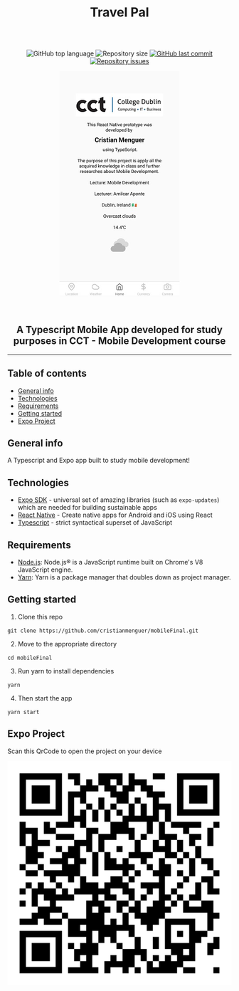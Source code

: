<h1 align="center">Travel Pal</h1>
<br />
<br />

<p align="center">
  <img alt="GitHub top language" src="https://img.shields.io/github/languages/top/cristianmenguer/mobileFinal?color=red">

  <img alt="Repository size" src="https://img.shields.io/github/repo-size/cristianmenguer/mobileFinal?color=blue">

  <a href="https://github.com/cristianmenguer/mobileFinal/commits/master">
    <img alt="GitHub last commit" src="https://img.shields.io/github/last-commit/cristianmenguer/mobileFinal?color=orange">
  </a>

  <a href="https://github.com/cristianmenguer/mobileFinal/issues">
    <img alt="Repository issues" src="https://img.shields.io/github/issues/cristianmenguer/mobileFinal?color=green">
  </a>
</p>

<p align="center">
    <img alt="Home Screen" src="https://github.com/CristianMenguer/mobileFinal/blob/master/assets/Home.jpg">
</p>

<br />

<h2 align="center">A Typescript Mobile App developed for study purposes in CCT - Mobile Development course</h2>

<hr />

## Table of contents
* [General info](#general-info)
* [Technologies](#technologies)
* [Requirements](#requirements)
* [Getting started](#getting-started)
* [Expo Project](#expo-project)

## General info

A Typescript and Expo app built to study mobile development!

## Technologies

- [Expo SDK](https://github.com/expo/expo) - universal set of amazing libraries (such as `expo-updates`) which are needed for building sustainable apps
- [React Native](https://reactnative.dev/) - Create native apps for Android and iOS using React
- [Typescript](https://www.typescriptlang.org/) - strict syntactical superset of JavaScript

## Requirements

- [Node.js](https://nodejs.org/): Node.js® is a JavaScript runtime built on Chrome's V8 JavaScript engine.
- [Yarn](https://yarnpkg.com/): Yarn is a package manager that doubles down as project manager.

## Getting started

1. Clone this repo
```
git clone https://github.com/cristianmenguer/mobileFinal.git
```

2. Move to the appropriate directory
```
cd mobileFinal
```

3. Run yarn to install dependencies
```
yarn
```

4. Then start the app
```
yarn start
```

## Expo Project

Scan this QrCode to open the project on your device

<p align="center">
    <img alt="QrCode" src="https://github.com/CristianMenguer/mobileFinal/blob/master/assets/qrcode.png">
</p>
